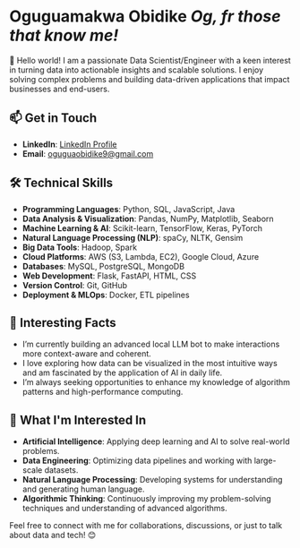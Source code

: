 # Oguguamakwa Obidike  *Og, fr those that know me!*

👋 Hello world! I am a passionate Data Scientist/Engineer with a keen interest in turning data into actionable insights and scalable solutions. I enjoy solving complex problems and building data-driven applications that impact businesses and end-users.

## 📫 Get in Touch
- **LinkedIn**: [LinkedIn Profile](https://www.linkedin.com/in/oguguaobidike)
- **Email**: [oguguaobidike9@gmail.com](mailto:oguguaobidike9@gmail.com)

## 🛠️ Technical Skills
- **Programming Languages**: Python, SQL, JavaScript, Java
- **Data Analysis & Visualization**: Pandas, NumPy, Matplotlib, Seaborn
- **Machine Learning & AI**: Scikit-learn, TensorFlow, Keras, PyTorch
- **Natural Language Processing (NLP)**: spaCy, NLTK, Gensim
- **Big Data Tools**: Hadoop, Spark
- **Cloud Platforms**: AWS (S3, Lambda, EC2), Google Cloud, Azure
- **Databases**: MySQL, PostgreSQL, MongoDB
- **Web Development**: Flask, FastAPI, HTML, CSS
- **Version Control**: Git, GitHub
- **Deployment & MLOps**: Docker, ETL pipelines

## 🌟 Interesting Facts
- I’m currently building an advanced local LLM bot to make interactions more context-aware and coherent.
- I love exploring how data can be visualized in the most intuitive ways and am fascinated by the application of AI in daily life.
- I’m always seeking opportunities to enhance my knowledge of algorithm patterns and high-performance computing.

## 🎯 What I'm Interested In
- **Artificial Intelligence**: Applying deep learning and AI to solve real-world problems.
- **Data Engineering**: Optimizing data pipelines and working with large-scale datasets.
- **Natural Language Processing**: Developing systems for understanding and generating human language.
- **Algorithmic Thinking**: Continuously improving my problem-solving techniques and understanding of advanced algorithms.

Feel free to connect with me for collaborations, discussions, or just to talk about data and tech! 😊
